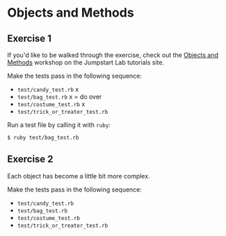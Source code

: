 # Objects and Methods

## Exercise 1

If you'd like to be walked through the exercise, check out the [Objects and Methods](http://tutorials.jumpstartlab.com/academy/workshops/objects_and_methods.html) workshop on the Jumpstart Lab tutorials site.

Make the tests pass in the following sequence:

* `test/candy_test.rb`  x
* `test/bag_test.rb` x = do over
* `test/costume_test.rb` x
* `test/trick_or_treater_test.rb`

Run a test file by calling it with `ruby`:

```bash
$ ruby test/bag_test.rb
```

## Exercise 2

Each object has become a little bit more complex.

Make the tests pass in the following sequence:

* `test/candy_test.rb`
* `test/bag_test.rb`
* `test/costume_test.rb`
* `test/trick_or_treater_test.rb`
